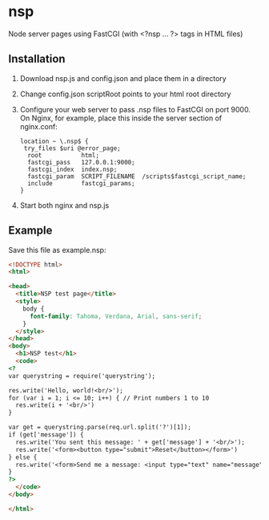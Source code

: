 # nsp
Node server pages using FastCGI (with &lt;?nsp ... ?&gt; tags in HTML files)

## Installation

1. Download nsp.js and config.json and place them in a directory
2. Change config.json scriptRoot points to your html root directory
3. Configure your web server to pass .nsp files to FastCGI on port 9000. On Nginx, for example, place this inside the server section of nginx.conf:

   ```
   location ~ \.nsp$ {
    try_files $uri @error_page;
     root           html;
     fastcgi_pass   127.0.0.1:9000;
     fastcgi_index  index.nsp;
     fastcgi_param  SCRIPT_FILENAME  /scripts$fastcgi_script_name;
     include        fastcgi_params;
   }
   ```

4. Start both nginx and nsp.js

## Example

Save this file as example.nsp: 
```html
<!DOCTYPE html>
<html>

<head>
  <title>NSP test page</title>
  <style>
    body {
      font-family: Tahoma, Verdana, Arial, sans-serif;
    }
  </style>
</head>
<body>
  <h1>NSP test</h1>
  <code>
<?
var querystring = require('querystring');

res.write('Hello, world!<br/>');
for (var i = 1; i <= 10; i++) { // Print numbers 1 to 10
  res.write(i + '<br/>')
}

var get = querystring.parse(req.url.split('?')[1]);
if (get['message']) {
  res.write('You sent this message: ' + get['message'] + '<br/>');
  res.write('<form><button type="submit">Reset</button></form>')
} else {
  res.write('<form>Send me a message: <input type="text" name="message"></input> <button type="submit">Send!</button></form>');
}
?>
  </code>
</body>

</html>
```
